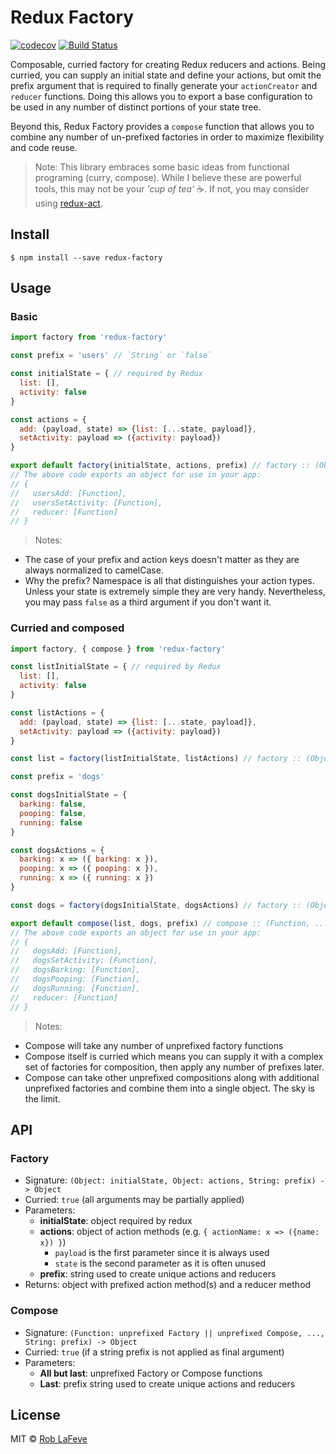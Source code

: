 # Redux Factory

[![codecov](https://codecov.io/gh/roblafeve/redux-factory/branch/master/graph/badge.svg)](https://codecov.io/gh/roblafeve/redux-factory)
[![Build Status](https://travis-ci.org/roblafeve/redux-factory.svg?branch=master)](https://travis-ci.org/roblafeve/redux-factory)

Composable, curried factory for creating Redux reducers and actions. Being curried, you can supply an initial state and define your actions, but omit the prefix argument that is required to finally generate your `actionCreator` and `reducer` functions. Doing this allows you to export a base configuration to be used in any number of distinct portions of your state tree.

Beyond this, Redux Factory provides a `compose` function that allows you to combine any number of un-prefixed factories in order to maximize flexibility and code reuse.

> Note: This library embraces some basic ideas from functional programing (curry, compose). While I believe these are powerful tools, this may not be your _'cup of tea'_ ☕. If not, you may consider using [redux-act](https://github.com/pauldijou/redux-act).

## Install

```
$ npm install --save redux-factory
```

## Usage

### Basic
```js
import factory from 'redux-factory'

const prefix = 'users' // `String` or `false`

const initialState = { // required by Redux
  list: [],
  activity: false
}

const actions = {
  add: (payload, state) => {list: [...state, payload]},
  setActivity: payload => ({activity: payload})
}

export default factory(initialState, actions, prefix) // factory :: (Object, Object, String) -> Object
// The above code exports an object for use in your app:
// {
//   usersAdd: [Function],
//   usersSetActivity: [Function],
//   reducer: [Function]
// }
```
> Notes:
- The case of your prefix and action keys doesn't matter as they are always normalized to camelCase.
- Why the prefix? Namespace is all that distinguishes your action types. Unless your state is extremely simple they are very handy. Nevertheless, you may pass `false` as a third argument if you don't want it.

### Curried and composed
```js
import factory, { compose } from 'redux-factory'

const listInitialState = { // required by Redux
  list: [],
  activity: false
}

const listActions = {
  add: (payload, state) => {list: [...state, payload]},
  setActivity: payload => ({activity: payload})
}

const list = factory(listInitialState, listActions) // factory :: (Object, Object) -> Function

const prefix = 'dogs'

const dogsInitialState = {
  barking: false,
  pooping: false,
  running: false
}

const dogsActions = {
  barking: x => ({ barking: x }),
  pooping: x => ({ pooping: x }),
  running: x => ({ running: x })
}

const dogs = factory(dogsInitialState, dogsActions) // factory :: (Object, Object) -> Function

export default compose(list, dogs, prefix) // compose :: (Function, ..., String) -> Object
// The above code exports an object for use in your app:
// {
//   dogsAdd: [Function],
//   dogsSetActivity: [Function],
//   dogsBarking: [Function],
//   dogsPooping: [Function],
//   dogsRunning: [Function],
//   reducer: [Function]
// }
```
> Notes:
- Compose will take any number of unprefixed factory functions
- Compose itself is curried which means you can supply it with a complex set of factories for composition, then apply any number of prefixes later.
- Compose can take other unprefixed compositions along with additional unprefixed factories and combine them into a single object. The sky is the limit.

## API

### Factory
- Signature: `(Object: initialState, Object: actions, String: prefix) -> Object`
- Curried: `true` (all arguments may be partially applied)
- Parameters:
  - **initialState**: object required by redux
  - **actions**: object of action methods (e.g. `{ actionName: x => ({name: x}) }`)
    - `payload` is the first parameter since it is always used
    - `state` is the second parameter as it is often unused
  - **prefix**: string used to create unique actions and reducers
- Returns: object with prefixed action method(s) and a reducer method

### Compose
- Signature: `(Function: unprefixed Factory || unprefixed Compose, ..., String: prefix) -> Object`
- Curried: `true` (if a string prefix is not applied as final argument)
- Parameters:
  - **All but last**: unprefixed Factory or Compose functions
  - **Last**: prefix string used to create unique actions and reducers

## License

MIT © [Rob LaFeve](https://twitter.com/roblafeve)
